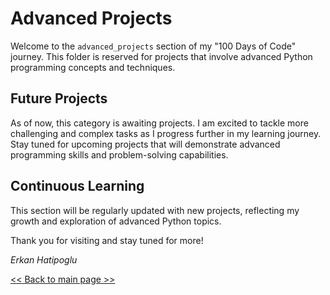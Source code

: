 # Advanced Projects

Welcome to the `advanced_projects` section of my "100 Days of Code" journey. This folder is reserved for projects that involve advanced Python programming concepts and techniques.

## Future Projects

As of now, this category is awaiting projects. I am excited to tackle more challenging and complex tasks as I progress further in my learning journey. Stay tuned for upcoming projects that will demonstrate advanced programming skills and problem-solving capabilities.

## Continuous Learning

This section will be regularly updated with new projects, reflecting my growth and exploration of advanced Python topics.

Thank you for visiting and stay tuned for more!

*Erkan Hatipoglu*

[<< Back to main page >>](https://github.com/ErkanHatipoglu/100-days-of-code)
